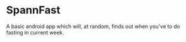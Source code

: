 # SpannFast
A basic android app which will, at random, finds out when you've to do fasting in current week.
